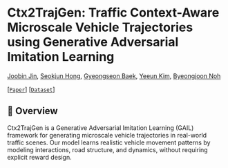 # Ctx2TrajGen: Traffic Context-Aware Microscale Vehicle Trajectories using Generative Adversarial Imitation Learning

[Joobin Jin](https://github.com/joobinJin), [Seokjun Hong](https://github.com/seokjun-h), [Gyeongseon Baek](modifiying), [Yeeun Kim](modifiying), [Byeongjoon Noh](https://scholar.google.com/citations?hl=ko&user=0mPWzzIAAAAJ)

[[`Paper`](https://arxiv.org/abs/2507.17418)] [[`Dataset`](https://huggingface.co/datasets/Hj-Lee/The-DRIFT)] 

## 🚀 Overview

Ctx2TrajGen is a Generative Adversarial Imitation Learning (GAIL) framework for generating microscale vehicle trajectories in real-world traffic scenes. Our model learns realistic vehicle movement patterns by modeling interactions, road structure, and dynamics, without requiring explicit reward design.
